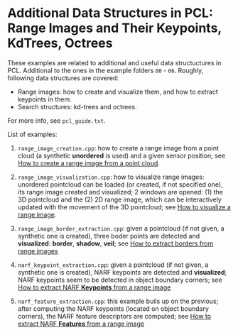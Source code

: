 # Additional Data Structures in PCL: Range Images and Their Keypoints, KdTrees, Octrees

These examples are related to additional and useful data structuctures in PCL. Additional to the ones in the example folders `00` - `06`.
Roughly, following data structures are covered:

- Range images: how to create and visualize them, and how to extract keypoints in them.
- Search structures: kd-trees and octrees.

For more info, see `pcl_guide.txt`.

List of examples:

1. `range_image_creation.cpp`: how to create a range image from a point cloud (a synthetic **unordered** is used) and a given sensor position; see [How to create a range image from a point cloud](https://pcl.readthedocs.io/projects/tutorials/en/latest/range_image_creation.html#range-image-creation).

2. `range_image_visualization.cpp`: how to visualize range images: unordered pointcloud can be loaded (or created, if not specified one), its range image created and visualized; 2 windows are opened: (1) the 3D pointcloud and the (2) 2D range image, which can be interactively updated with the movement of the 3D pointcloud; see [How to visualize a range image](https://pcl.readthedocs.io/projects/tutorials/en/latest/range_image_visualization.html#range-image-visualization).

3. `range_image_border_extraction.cpp`: given a pointcloud (if not given, a synthetic one is created), three boder points are detected and **visualized**: **border**, **shadow**, **veil**; see [How to extract borders from range images](https://pcl.readthedocs.io/projects/tutorials/en/latest/range_image_border_extraction.html#range-image-border-extraction)

4. `narf_keypoint_extraction.cpp`: given a pointcloud (if not given, a synthetic one is created), NARF keypoints are detected and **visualized**; NARF keypoints seem to be detected in object boundary corners; see [How to extract NARF **Keypoints** from a range image](https://pcl.readthedocs.io/projects/tutorials/en/latest/narf_keypoint_extraction.html#narf-keypoint-extraction)

5. `narf_feature_extraction.cpp`: this example buils up on the previous; after computing the NARF keypoints (located on object boundary corners), the NARF feature descriptors are computed; see [How to extract NARF **Features** from a range image](https://pcl.readthedocs.io/projects/tutorials/en/latest/narf_feature_extraction.html#narf-feature-extraction)

